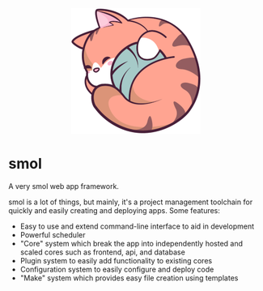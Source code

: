 <p align="center">
<img src="./core/smol/image/icon_256.png">
</p>

# smol

A very smol web app framework.

smol is a lot of things, but mainly, it's a project management toolchain for quickly and easily creating and deploying apps. Some features:

- Easy to use and extend command-line interface to aid in development
- Powerful scheduler
- "Core" system which break the app into independently hosted and scaled cores such as frontend, api, and database
- Plugin system to easily add functionality to existing cores
- Configuration system to easily configure and deploy code
- "Make" system which provides easy file creation using templates
